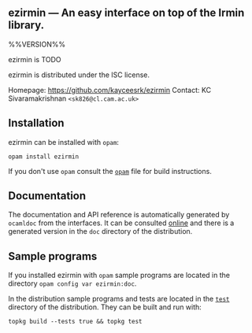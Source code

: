 ezirmin — An easy interface on top of the Irmin library.
-------------------------------------------------------------------------------
%%VERSION%%

ezirmin is TODO

ezirmin is distributed under the ISC license.

Homepage: https://github.com/kayceesrk/ezirmin
Contact: KC Sivaramakrishnan `<sk826@cl.cam.ac.uk>`

## Installation

ezirmin can be installed with `opam`:

    opam install ezirmin

If you don't use `opam` consult the [`opam`](opam) file for build
instructions.

## Documentation

The documentation and API reference is automatically generated by
`ocamldoc` from the interfaces. It can be consulted [online][doc]
and there is a generated version in the `doc` directory of the
distribution.

[doc]: http://kcsrk.info//ezirmin/doc

## Sample programs

If you installed ezirmin with `opam` sample programs are located in
the directory `opam config var ezirmin:doc`.

In the distribution sample programs and tests are located in the
[`test`](test) directory of the distribution. They can be built and run
with:

    topkg build --tests true && topkg test
